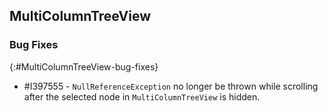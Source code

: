 ## MultiColumnTreeView

### Bug Fixes
{:#MultiColumnTreeView-bug-fixes}

* \#I397555 - `NullReferenceException` no longer be thrown while scrolling after the selected node in `MultiColumnTreeView` is hidden.
